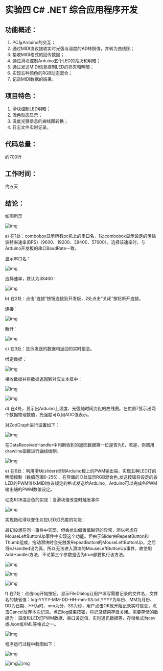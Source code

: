 # 实验四 C# .NET 综合应用程序开发

## 功能概述：

1. PC与Arduino的交互；
2. 通过MIDI协议接收实时光强与温度的AD转换值，并转为曲线图；
3. 接收MIDI格式的回传数据；
4. 通过滑块控制Arduino五个LED的亮灭和明暗；
5. 通过发送MIDI信息控制LED的亮灭和明暗；
6. 实现五种颜色的RGB动态混合；
7. 记录MIDI数据的结果。

## 项目特色：

1. 滑块控制LED明暗；
2. 混色动态显示；
3. 温度光强信息的曲线图转换；
4. 日志文件实时记录。

## 代码总量：

约700行

## 工作时间：

约五天

## 结论：

如图所示

![img](file:///C:/Users/nayuk/AppData/Local/Temp/msohtmlclip1/01/clip_image002.jpg)

a)     在1处：combobox显示所有pc机上的串口名，1处combobox显示设定的传输波特率速率(BPS)（9600、19200、38400、57600）。选择该速率时，与Arduino开发板的串口BaudRate一致。

显示串口名：

![img](file:///C:/Users/nayuk/AppData/Local/Temp/msohtmlclip1/01/clip_image004.jpg)

选择速率，默认为38400：

![img](file:///C:/Users/nayuk/AppData/Local/Temp/msohtmlclip1/01/clip_image006.jpg)

b)      在2处：点击“连接”按钮连接到开发板，2处点击“关闭”按钮断开连接。

连接：

![img](file:///C:/Users/nayuk/AppData/Local/Temp/msohtmlclip1/01/clip_image008.jpg)

断开：

![img](file:///C:/Users/nayuk/AppData/Local/Temp/msohtmlclip1/01/clip_image010.jpg)

c)      在3处：显示发送的数据和返回的实时信息。

绑定数据：

![img](file:///C:/Users/nayuk/AppData/Local/Temp/msohtmlclip1/01/clip_image012.jpg)

接收数据并将数据返回到对应文本框中：

![img](file:///C:/Users/nayuk/AppData/Local/Temp/msohtmlclip1/01/clip_image014.jpg)

![img](file:///C:/Users/nayuk/AppData/Local/Temp/msohtmlclip1/01/clip_image016.jpg)

d)      在4处，显示出Arduino上温度、光强随时间变化的曲线图。在位置7显示出两个数据物理数值，光强度可以用ADC值表示。

对ZedGraph进行设置如下：

![img](file:///C:/Users/nayuk/AppData/Local/Temp/msohtmlclip1/01/clip_image018.jpg)

在DataReceivedHandler中判断收到的返回数据第一位是否为E，若是，则调用drawline函数进行曲线绘制。

![img](file:///C:/Users/nayuk/AppData/Local/Temp/msohtmlclip1/01/clip_image020.jpg)

e)      在6处：利用滑块(slider)控制Arduino板上的PWM输出端，实现五种LED灯的明暗控制（数值范围0-255），在界面的○处显示RGB混合色,发送按钮将设定的各LED的PWM值以MIDI协议规定的格式发送给Arduino，Arduino可以完成各PWM输出端的PWM数值设定。

动态RGB混合色的实现：当滑块值改变时触发事件

![img](file:///C:/Users/nayuk/AppData/Local/Temp/msohtmlclip1/01/clip_image022.jpg)

实现拖动滑块变化对应LED灯亮度的功能：

最初设想在同一事件中实现，但会抛出偏置值越界的异常，所以考虑在MouseLeftButtonUp事件中实现这个功能。但由于Slider由RepeatButton和Thumb组成，拖动滑块时会先触发RepeatButton的MouseLeftButtonUp，之后将e.Handled设为真，所以无法进入滑块的MouseLeftButtonUp事件，故使用AddHandler方法，不论第三个参数是否为true都要执行该方法。

![img](file:///C:/Users/nayuk/AppData/Local/Temp/msohtmlclip1/01/clip_image024.jpg)

![img](file:///C:/Users/nayuk/AppData/Local/Temp/msohtmlclip1/01/clip_image026.jpg)

![img](file:///C:/Users/nayuk/AppData/Local/Temp/msohtmlclip1/01/clip_image028.jpg)

f)       在7处：点击log开始按钮，显示FileDialog让用户填写需要记录的文件名，文件名的缺省值：log-YYYY-MM-DD-HH-mm-SS.txt,YYYY为年份、MM为月份、DD为日期、HH为时、mm为分、SS为秒，用户点击OK就开始记录实时信息，点击Cancel放弃本次记录。点击log结束按钮，将记录结果存盘关闭。需要存储的数据为：温度和LED灯PWM数据、串口设定值、实时通讯数据等，存储格式为csv或Json或XML等格式之一。

![img](file:///C:/Users/nayuk/AppData/Local/Temp/msohtmlclip1/01/clip_image030.jpg)



程序运行过程中截图如下：

![img](file:///C:/Users/nayuk/AppData/Local/Temp/msohtmlclip1/01/clip_image032.jpg)

![img](file:///C:/Users/nayuk/AppData/Local/Temp/msohtmlclip1/01/clip_image034.jpg)![img](file:///C:/Users/nayuk/AppData/Local/Temp/msohtmlclip1/01/clip_image036.jpg)

 

